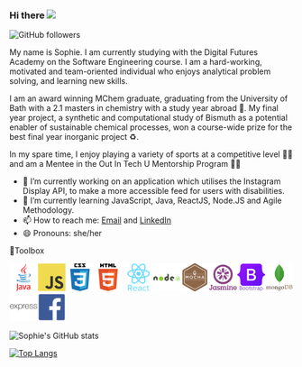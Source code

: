 ### Hi there <img src="https://raw.githubusercontent.com/nixin72/nixin72/master/wave.gif" width="30px">

<img alt="GitHub followers" src="https://img.shields.io/github/followers/sophiebeard?style=social">

My name is Sophie. I am currently studying with the Digital Futures Academy on the Software Engineering course. I am a hard-working, motivated and team-oriented individual who enjoys analytical problem solving, and learning new skills. 

I am an award winning MChem graduate, graduating from the University of Bath with a 2.1 masters in chemistry with a study year abroad :lab_coat:. My final year project, a synthetic and computational study of Bismuth as a potential enabler of sustainable chemical processes, won a course-wide prize for the best final year inorganic project :recycle:. 

In my spare time, I enjoy playing a variety of sports at a competitive level :woman_playing_handball: and am a Mentee in the Out In Tech U Mentorship Program :rainbow_flag:

- 🔭 I’m currently working on an application which utilises the Instagram Display API, to make a more accessible feed for users with disabilities. 
- 🌱 I’m currently learning JavaScript, Java, ReactJS, Node.JS and Agile Methodology. 
- 📫 How to reach me: [Email](beardsophie@outlook.com) and [LinkedIn](https://www.linkedin.com/in/sophie-beard-9a9842222/)
- 😄 Pronouns: she/her

🧰Toolbox

<img src="https://github.com/devicons/devicon/blob/master/icons/java/java-original-wordmark.svg" width="50" height="50"><img src="https://github.com/devicons/devicon/blob/master/icons/javascript/javascript-original.svg" width="50" height="50"><img src="https://github.com/devicons/devicon/blob/master/icons/css3/css3-original-wordmark.svg" width="50" height="50"><img src="https://github.com/devicons/devicon/blob/master/icons/html5/html5-original-wordmark.svg" width="50" height="50">
<img src="https://github.com/devicons/devicon/blob/master/icons/react/react-original-wordmark.svg" width="50" height="50"><img src="https://github.com/devicons/devicon/blob/master/icons/nodejs/nodejs-original-wordmark.svg" width="50" height="50"><img src="https://github.com/devicons/devicon/blob/master/icons/mocha/mocha-plain.svg" width="50" height="50"><img src="https://github.com/devicons/devicon/blob/master/icons/jasmine/jasmine-plain-wordmark.svg" width="50" height="50"><img src="https://github.com/devicons/devicon/blob/master/icons/bootstrap/bootstrap-original-wordmark.svg" alt="Bootstrap" width="50" height="50"><img src="https://github.com/devicons/devicon/blob/master/icons/mongodb/mongodb-original-wordmark.svg" width="50" height="50"><img src="https://github.com/devicons/devicon/blob/master/icons/express/express-original-wordmark.svg" alt="express" width="50" height="50"><img src="https://github.com/devicons/devicon/blob/master/icons/facebook/facebook-original.svg" alt="Facebook" width="50" height="50">


![Sophie's GitHub stats](https://github-readme-stats.vercel.app/api?username=sophiebeard&count_private=true&show_icons=true&theme=react)

[![Top Langs](https://github-readme-stats.vercel.app/api/top-langs/?username=sophiebeard&layout=compact&langs_count=8)](https://github.com/sophiebeard/github-readme-stats)
